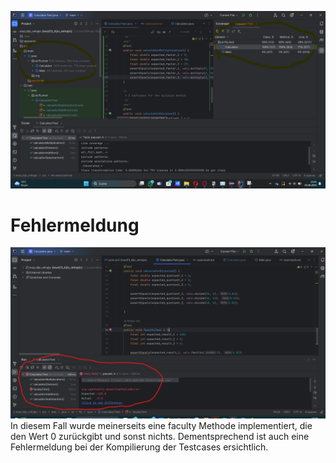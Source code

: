 ![Testcases](resources/images/ex4_1.png)

# Fehlermeldung
![Testcases failed-Faculty method](resources/images/ex4_2.png)
In diesem Fall wurde meinerseits eine faculty Methode implementiert, die den Wert 0 zurückgibt und sonst
nichts. Dementsprechend ist auch eine Fehlermeldung bei der Kompilierung der Testcases ersichtlich.